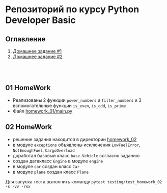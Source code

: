 # Репозиторий по курсу Python Developer Basic

## Оглавление
1. [Домашнее задание #1](#01-homework)
2. [Домашнее задание #2](#02-homework)

<br><br>

## 01 HomeWork
- Реализованы 2 функции `power_numbers` и `filter_numbers` и 3 вспомогательные функции `is_even`, `is_odd`, `is_prime`
- Файл [homework_01/main.py](homework_01/main.py)

## 02 HomeWork
- решение задания находится в директории [homework_02](homework_02)
- в модуле `exceptions` объявлены исключения `LowFuelError`, `NotEnoughFuel`, `CargoOverload`
- доработал базовый класс `base.Vehicle` согласно заданию
- создан датакласс `Engine` в модуле `engine`
- в модуле `car` создан класс `Car`
- в модуле `plane` создан класс `Plane`

Для запуска теста выполнить команду `pytest testing/test_homework_02 -s -vv -rsx`
